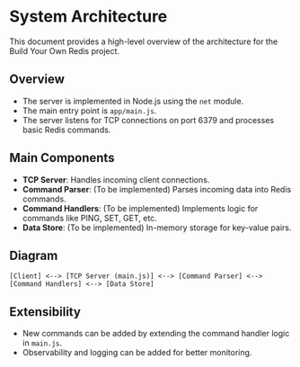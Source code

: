 # System Architecture

This document provides a high-level overview of the architecture for the Build Your Own Redis project.

## Overview

- The server is implemented in Node.js using the `net` module.
- The main entry point is `app/main.js`.
- The server listens for TCP connections on port 6379 and processes basic Redis commands.

## Main Components

- **TCP Server**: Handles incoming client connections.
- **Command Parser**: (To be implemented) Parses incoming data into Redis commands.
- **Command Handlers**: (To be implemented) Implements logic for commands like PING, SET, GET, etc.
- **Data Store**: (To be implemented) In-memory storage for key-value pairs.

## Diagram

```
[Client] <--> [TCP Server (main.js)] <--> [Command Parser] <--> [Command Handlers] <--> [Data Store]
```

## Extensibility

- New commands can be added by extending the command handler logic in `main.js`.
- Observability and logging can be added for better monitoring.
